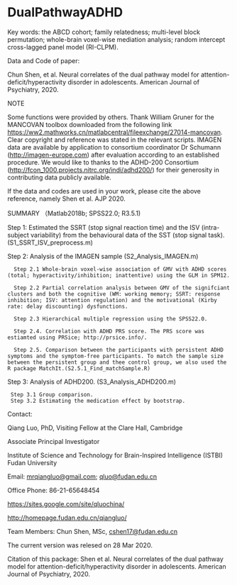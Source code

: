 # DualPathwayADHD

Key words: the ABCD cohort; family relatedness; multi-level block permutation; whole-brain voxel-wise mediation analysis; random intercept cross-lagged panel model (RI-CLPM).

Data and Code of paper:

Chun Shen, et al. Neural correlates of the dual pathway model for attention-deficit/hyperactivity disorder in adolescents. American Journal of Psychiatry, 2020. 

NOTE

Some functions were provided by others. Thank William Gruner for the MANCOVAN toolbox downloaded from the following link https://ww2.mathworks.cn/matlabcentral/fileexchange/27014-mancovan. Clear copyright and reference was stated in the relevant scripts.
IMAGEN data are available by application to consortium coordinator Dr Schumann (http://imagen-europe.com) after evaluation according to an established procedure. We would like to thanks to the ADHD-200 Consortium (http://fcon_1000.projects.nitrc.org/indi/adhd200/) for their generosity in contributing data publicly available. 

If the data and codes are used in your work, please cite the above reference, namely Shen et al. AJP 2020.

SUMMARY （Matlab2018b; SPSS22.0; R3.5.1)

Step 1: Estimated the SSRT (stop signal reaction time) and the ISV (intra-subject variability) from the behavioural data of the SST (stop signal task). (S1_SSRT_ISV_preprocess.m)

Step 2: Analysis of the IMAGEN sample  (S2_Analysis_IMAGEN.m)
      
      Step 2.1 Whole-brain voxel-wise association of GMV with ADHD scores (total; hyperactivity/inhibition; inattentive) using the GLM in SPM12.
      
      Step 2.2 Partial correlation analysis between GMV of the signifciant clusters and both the cognitive (WM: working memory; SSRT: response inhibition; ISV: attention regulation) and the motivational (Kirby rate: delay discounting) dysfunctions.  
      
      Step 2.3 Hierarchical multiple regression using the SPSS22.0.
      
      Step 2.4. Correlation with ADHD PRS score. The PRS score was estiamted using PRSice; http://prsice.info/. 
      
      Step 2.5. Comparison between the participants with persistent ADHD symptoms and the symptom-free participants. To match the sample size between the persistent group and thee control group, we also used the R package MatchIt.(S2.5.1_Find_matchSample.R)
      
Step 3:  Analysis of ADHD200. (S3_Analysis_ADHD200.m)

     Step 3.1 Group comparison.
     Step 3.2 Estimating the medication effect by bootstrap.
      

Contact:

Qiang Luo, PhD, Visiting Fellow at the Clare Hall, Cambridge

Associate Principal Investigator

Institute of Science and Technology for Brain-Inspired Intelligence (ISTBI)
Fudan University

Email: mrqiangluo@gmail.com; qluo@fudan.edu.cn

Office Phone: 86-21-65648454

https://sites.google.com/site/qluochina/

http://homepage.fudan.edu.cn/qiangluo/

Team Members:
Chun Shen, MSc, cshen17@fudan.edu.cn

The current version was relesed on 28 Mar 2020.

Citation of this package: Shen et al. Neural correlates of the dual pathway model for attention-deficit/hyperactivity disorder in adolescents. American Journal of Psychiatry, 2020. 
